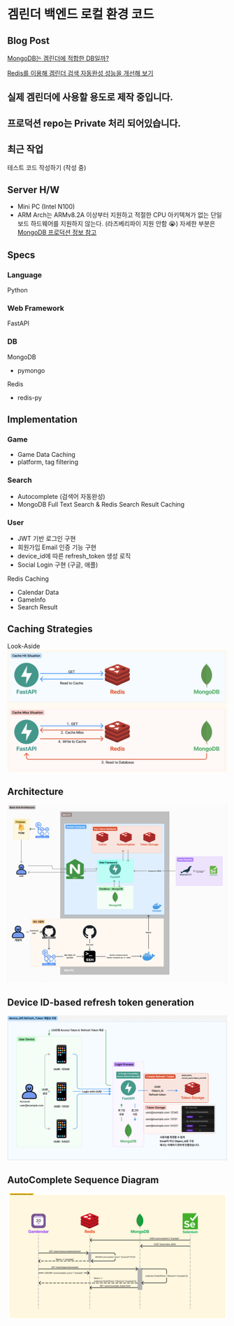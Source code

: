 # 겜린더 백엔드 로컬 환경 코드

## Blog Post
[MongoDB는 겜린더에 적합한 DB일까?](https://velog.io/@grit_munhyeok/겜린더-백엔드-문제-인식과-문제-해결을-위한-조사)

[Redis를 이용해 겜린더 검색 자동완성 성능을 개선해 보기](https://velog.io/@grit_munhyeok/겜린더-검색-자동완성-성능을-개선해-보기)

## 실제 겜린더에 사용할 용도로 제작 중입니다.
## 프로덕션 repo는 Private 처리 되어있습니다.



## 최근 작업
테스트 코드 작성하기 (작성 중)



## Server H/W
- Mini PC (Intel N100)
- ARM Arch는 ARMv8.2A 이상부터 지원하고 적절한 CPU 아키텍쳐가 없는 단일 보드 하드웨어를 지원하지 않는다. (라즈베리파이 지원 안함 😭) 자세한 부분은 [MongoDB 프로덕션 정보 참고](https://www.mongodb.com/ko-kr/docs/manual/administration/production-notes/)
  

## Specs
### Language
Python

### Web Framework
FastAPI

### DB
MongoDB
- pymongo

Redis
- redis-py


## Implementation
### Game
- Game Data Caching
- platform, tag filtering

### Search
- Autocomplete (검색어 자동완성)
- MongoDB Full Text Search & Redis Search Result Caching

### User
- JWT 기반 로그인 구현
- 회원가입 Email 인증 기능 구현
- device_id에 따른 refresh_token 생성 로직
- Social Login 구현 (구글, 애플)



Redis Caching
- Calendar Data
- GameInfo
- Search Result

## Caching Strategies
Look-Aside
![](/Readme%20Image/Caching%20Strategies.png)

## Architecture
![](/Readme%20Image/Back-End%20Architecture.png)

## Device ID-based refresh token generation
![](/Readme%20Image/generate%20refresh_token%20process.png)

## AutoComplete Sequence Diagram
![](/Readme%20Image/Autocomplete_Diagram.png)






